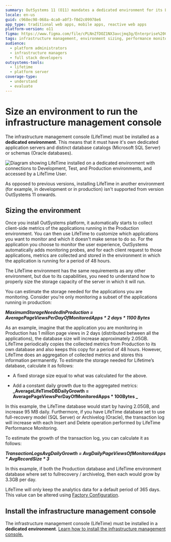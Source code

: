 ```yaml
---
summary: OutSystems 11 (O11) mandates a dedicated environment for its LifeTime infrastructure management console with specific storage sizing.
locale: en-us
guid: c968ec98-068a-4ca0-a0f3-f0d2c09978e6
app_type: traditional web apps, mobile apps, reactive web apps
platform-version: o11
figma: https://www.figma.com/file/cPLNnZfDOZ1NX3avcjmq3g/Enterprise%20Customers?node-id=598:870
tags: infrastructure management, environment sizing, performance monitoring, lifetime installation, database configuration
audience:
  - platform administrators
  - infrastructure managers
  - full stack developers
outsystems-tools:
  - lifetime
  - platform server
coverage-type:
  - understand
  - evaluate
---
```


# Size an environment to run the infrastructure management console

The infrastructure management console (LifeTime) must be installed as a **dedicated environment**. This means that it must have it's own dedicated application servers and distinct database catalogs (Microsoft SQL Server) or schemas (Oracle databases).

![Diagram showing LifeTime installed on a dedicated environment with connections to Development, Test, and Production environments, and accessed by a LifeTime User.](images/size-environment-run-infra-mgmt-console_0.png "LifeTime Dedicated Environment Diagram")

As opposed to previous versions, installing LifeTime in  another environment (for example, in development or in production) isn't supported from version OutSystems 11 onwards.

## Sizing the environment

Once you install OutSystems platform, it automatically starts to collect client-side metrics of the applications running in the Production environment. You can then use LifeTime to customize which applications you want to monitor and which it doesn't make sense to do so. For the application you choose to monitor the user experience, OutSystems automatically adds monitoring probes, and for each client request to those applications, metrics are collected and stored in the environment in which the application is running for a period of 48 hours.

The LifeTime environment has the same requirements as any other environment, but due to its capabilities, you need to understand how to properly size the storage capacity of the server in which it will run. 

You can estimate the storage needed for the applications you are monitoring. Consider you're only monitoring a subset of the applications running in production:

**_MaximumStorageNeededInProduction = AveragePageViewsPerDayOfMonitoredApps * 2 days * 1100 Bytes_**

As an example, imagine that the application you are monitoring in Production has 1 million page views in 2 days (distributed between all the applications), the database size will increase approximately 2.05GB. LifeTime periodically copies the collected metrics from Production to its own database and also keeps this copy for a period of 48 hours. However, LifeTime does an aggregation of collected metrics and stores this information permanently. To estimate the storage needed for Lifetime’s database, calculate it as follows:

* A fixed storage size equal to what was calculated for the above.

* Add a constant daily growth due to the aggregated metrics:
**_AverageLifeTimeDBDailyGrowth = AveragePageViewsPerDayOfMonitoredApps * 100Bytes _**

In this example, the LifeTime database would start by having 2.05GB, and increase 95 MB daily. Furthermore, if you have LifeTime database set to use full-recovery model (SQL Server) or Archivelog (Oracle), the transaction log will increase with each Insert and Delete operation performed by LifeTime Performance Monitoring.

To estimate the growth of the transaction log, you can calculate it as follows:

**_TransactionLogsAvgDailyGrowth = AvgDailyPageViewsOfMonitoredApps * AvgRecordSize * 3_**

In this example, if both the Production database and LifeTime environment database where set to fullrecovery / archivelog, then each would grow by 3.3GB per day.

LifeTime will only keep the analytics data for a default period of 365 days. This value can be altered using [Factory Configuration](https://www.outsystems.com/forge/component-overview/25/factory-configuration).

## Install the infrastructure management console

The infrastructure management console (LifeTime) must be installed in a **dedicated environment**. [Learn how to install the infrastructure management console.](https://success.outsystems.com/Documentation/11/Setting_Up_OutSystems#Install_the_infrastructure_management_console)

